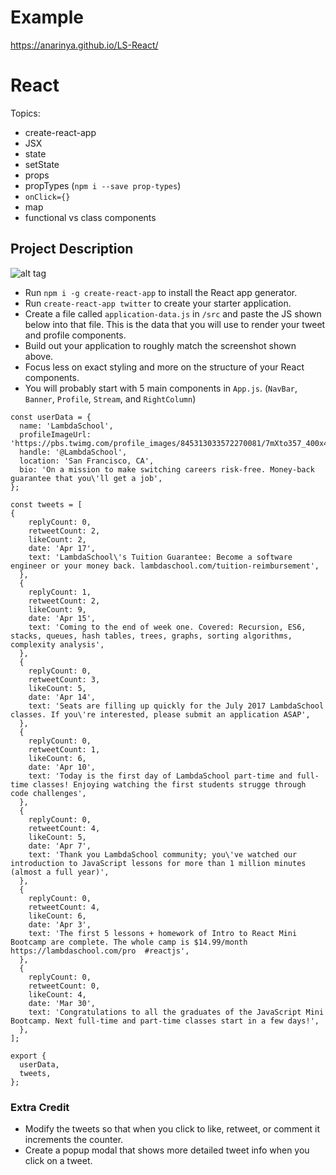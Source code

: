 # Example
https://anarinya.github.io/LS-React/

# React

Topics:

 * create-react-app
 * JSX
 * state
 * setState
 * props
 * propTypes (`npm i --save prop-types`)
 * `onClick={}`
 * map
 * functional vs class components


## Project Description

![alt tag](/assets/twitter.png)

  * Run `npm i -g create-react-app` to install the React app generator.
  * Run `create-react-app twitter` to create your starter application.
  * Create a file called `application-data.js` in `/src` and paste the JS shown below into that file.  This is the data that you will use to render your tweet and profile components.
  * Build out your application to roughly match the screenshot shown above.
  * Focus less on exact styling and more on the structure of your React components.
  * You will probably start with 5 main components in `App.js`.  (`NavBar`, `Banner`, `Profile`, `Stream`, and `RightColumn`)

  ```
  const userData = {
    name: 'LambdaSchool',
    profileImageUrl: 'https://pbs.twimg.com/profile_images/845313033572270081/7mXto357_400x400.jpg',
    handle: '@LambdaSchool',
    location: 'San Francisco, CA',
    bio: 'On a mission to make switching careers risk-free. Money-back guarantee that you\'ll get a job',
  };

  const tweets = [
  {
      replyCount: 0,
      retweetCount: 2,
      likeCount: 2,
      date: 'Apr 17',
      text: 'LambdaSchool\'s Tuition Guarantee: Become a software engineer or your money back. lambdaschool.com/tuition-reimbursement',
    },
    {
      replyCount: 1,
      retweetCount: 2,
      likeCount: 9,
      date: 'Apr 15',
      text: 'Coming to the end of week one. Covered: Recursion, ES6, stacks, queues, hash tables, trees, graphs, sorting algorithms, complexity analysis',
    },
    {
      replyCount: 0,
      retweetCount: 3,
      likeCount: 5,
      date: 'Apr 14',
      text: 'Seats are filling up quickly for the July 2017 LambdaSchool classes. If you\'re interested, please submit an application ASAP',
    },
    {
      replyCount: 0,
      retweetCount: 1,
      likeCount: 6,
      date: 'Apr 10',
      text: 'Today is the first day of LambdaSchool part-time and full-time classes! Enjoying watching the first students strugge through code challenges',
    },
    {
      replyCount: 0,
      retweetCount: 4,
      likeCount: 5,
      date: 'Apr 7',
      text: 'Thank you LambdaSchool community; you\'ve watched our introduction to JavaScript lessons for more than 1 million minutes (almost a full year)',
    },
    {
      replyCount: 0,
      retweetCount: 4,
      likeCount: 6,
      date: 'Apr 3',
      text: 'The first 5 lessons + homework of Intro to React Mini Bootcamp are complete. The whole camp is $14.99/month https://lambdaschool.com/pro  #reactjs',
    },
    {
      replyCount: 0,
      retweetCount: 0,
      likeCount: 4,
      date: 'Mar 30',
      text: 'Congratulations to all the graduates of the JavaScript Mini Bootcamp. Next full-time and part-time classes start in a few days!',
    },
  ];

  export {
    userData,
    tweets,
  };

  ```


### Extra Credit

 * Modify the tweets so that when you click to like, retweet, or comment it increments the counter.
 * Create a popup modal that shows more detailed tweet info when you click on a tweet.
